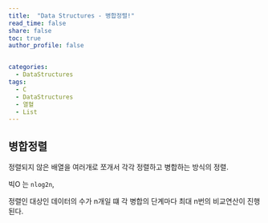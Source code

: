 ```yaml
---
title:  "Data Structures - 병합정렬!"
read_time: false
share: false
toc: true
author_profile: false


categories:
  - DataStructures
tags:
  - C
  - DataStructures
  - 열혈
  - List
---
```


## 병합정렬

정렬되지 않은 배열을 여러개로 쪼개서 각각 정렬하고 병합하는 방식의 정렬.   

빅O 는 `nlog2n`, 

정렬인 대상인 데이터의 수가 n개일 떄 각 병합의 단계마다 최대 n번의 비교연산이 진행된다.
